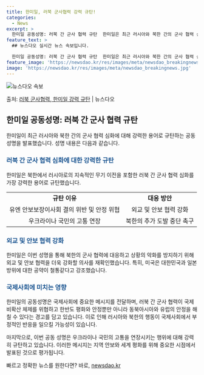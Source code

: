 ```yaml
---
title: 한미일, 러북 군사협력 강력 규탄!
categories:
  - News
excerpt: >
  한미일 공동성명: 러북 간 군사 협력 규탄  한미일은 최근 러시아와 북한 간의 군사 협력 심화에 대해 가장 …
feature_text: >
  ## 뉴스다오 실시간 뉴스 속보입니다.

  한미일 공동성명: 러북 간 군사 협력 규탄  한미일은 최근 러시아와 북한 간의 군사 협력 심화에 대해 가장 …
feature_image: 'https://newsdao.kr/res/images/meta/newsdao_breakingnews.jpg'
image: 'https://newsdao.kr/res/images/meta/newsdao_breakingnews.jpg'
---
```


![뉴스다오 속보](https://newsdao.kr/res/images/meta/newsdao_breakingnews.jpg)

<p>출처: <a href="https://newsdao.kr/4391" rel="dofollow">러북 군사협력, 한미일 강력 규탄</a> | 뉴스다오</p>

<h2 data-ke-size="size26">한미일 공동성명: 러북 간 군사 협력 규탄</h2>
<p data-ke-size="size16">한미일이 최근 러시아와 북한 간의 군사 협력 심화에 대해 강력한 용어로 규탄하는 공동 성명을 발표했습니다. 성명 내용은 다음과 같습니다.</p>

<h3><b><span style="color: #1a5490;">러북 간 군사 협력 심화에 대한 강력한 규탄</span></b></h3>
<p data-ke-size="size16">한미일은 북한에서 러시아로의 지속적인 무기 이전을 포함한 러북 간 군사 협력 심화를 가장 강력한 용어로 규탄했습니다.</p>

<table>
  <tr>
    <td style="text-align: center; height: 17px;"><b>규탄 이유</b></td>
    <td style="text-align: center; height: 17px;"><b>대응 방안</b></td>
  </tr>
  <tr>
    <td style="text-align: center; height: 17px;">유엔 안보보장이사회 결의 위반 및 안정 위협</td>
    <td style="text-align: center; height: 17px;">외교 및 안보 협력 강화</td>
  </tr>
  <tr>
    <td style="text-align: center; height: 17px;">우크라이나 국민의 고통 연장</td>
    <td style="text-align: center; height: 17px;">북한의 추가 도발 중단 촉구</td>
  </tr>
</table>

<h3><b><span style="color: #1a5490;">외교 및 안보 협력 강화</span></b></h3>
<p data-ke-size="size16">한미일은 이번 성명을 통해 북한의 군사 협력에 대응하고 상황의 악화를 방지하기 위해 외교 및 안보 협력을 더욱 강화할 의사를 재확인했습니다. 특히, 미국은 대한민국과 일본 방위에 대한 공약이 철통같다고 강조했습니다.</p>

<h3><b><span style="color: #1a5490;">국제사회에 미치는 영향</span></b></h3>
<p data-ke-size="size16">한미일의 공동성명은 국제사회에 중요한 메시지를 전달하며, 러북 간 군사 협력이 국제 비확산 체제를 위협하고 한반도 평화와 안정뿐만 아니라 동북아시아와 유럽의 안정을 해칠 수 있다는 경고를 담고 있습니다. 이로 인해 러시아와 북한의 행동이 국제사회에서 부정적인 반응을 일으킬 가능성이 있습니다.</p>

<p data-ke-size="size16">마지막으로, 이번 공동 성명은 우크라이나 국민의 고통을 연장시키는 행위에 대해 강력히 규탄하고 있습니다. 이러한 메시지는 지역 안보와 세계 평화를 위해 중요한 시점에서 발표된 것으로 평가됩니다.</p> 

빠르고 정확한 뉴스를 원한다면? 바로, <a href="https://newsdao.kr" rel="dofollow">newsdao.kr</a>


